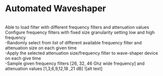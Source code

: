 # Automated Waveshaper
<br /> Able to load filter with different frequency filters and attenuation values
<br /> Configure frequency filters with fixed size granularity setting low and high frequency
<br />-Randomly select from list of different available frequency filter and attenuation size on each given
     time
<br />-Apply the selected attenuation size/frequency filter to wave-shaper device on each give time
<br />-Sample given frequency filters [26, 32, 46 Ghz wide frequency] and attenuation values [1,3,6,9,12,18 ,21 dB]
![alt text]
